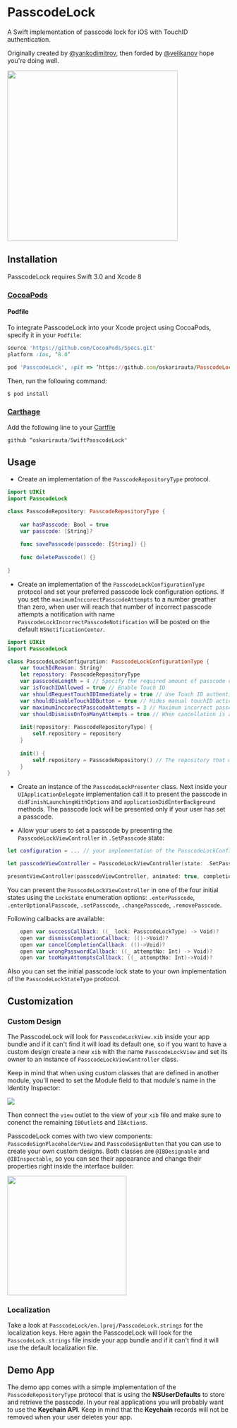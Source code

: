 # PasscodeLock
A Swift implementation of passcode lock for iOS with TouchID authentication.

Originally created by [@yankodimitrov](https://github.com/yankodimitrov/SwiftPasscodeLock), then forded by [@velikanov](https://github.com/velikanov/SwiftPasscodeLock) hope you're doing well.

<img src="https://raw.githubusercontent.com/yankodimitrov/SwiftPasscodeLock/master/passcode-lock.gif" height="386">

## Installation
PasscodeLock requires Swift 3.0 and Xcode 8

### [CocoaPods](http://cocoapods.org/)

#### Podfile

To integrate PasscodeLock into your Xcode project using CocoaPods, specify it in your `Podfile`:

```ruby
source 'https://github.com/CocoaPods/Specs.git'
platform :ios, ‘8.0’

pod 'PasscodeLock', :git => ‘https://github.com/oskarirauta/PasscodeLock.git'
```

Then, run the following command:

```bash
$ pod install
```

### [Carthage](https://github.com/Carthage/Carthage)

Add the following line to your [Cartfile](https://github.com/carthage/carthage)
```swift
github “oskarirauta/SwiftPasscodeLock"
```
## Usage

- Create an implementation of the `PasscodeRepositoryType` protocol.

```swift
import UIKit
import PasscodeLock

class PasscodeRepository: PasscodeRepositoryType {
    
    var hasPasscode: Bool = true
    var passcode: [String]?
    
    func savePasscode(passcode: [String]) {}
    
    func deletePasscode() {}
    
}
```

- Create an implementation of the `PasscodeLockConfigurationType` protocol and set your preferred passcode lock configuration options. If you set the `maximumInccorectPasscodeAttempts` to a number greather than zero, when user will reach that number of incorrect passcode attempts a notification with name `PasscodeLockIncorrectPasscodeNotification` will be posted on the default `NSNotificationCenter`. 

```swift
import UIKit
import PasscodeLock

class PasscodeLockConfiguration: PasscodeLockConfigurationType {
    var touchIdReason: String?
    let repository: PasscodeRepositoryType
    var passcodeLength = 4 // Specify the required amount of passcode digits
    var isTouchIDAllowed = true // Enable Touch ID
    var shouldRequestTouchIDImmediately = true // Use Touch ID authentication immediately
    var shouldDisableTouchIDButton = true // Hides manual touchID activation button from enter code view
    var maximumInccorectPasscodeAttempts = 3 // Maximum incorrect passcode attempts
    var shouldDismissOnTooManyAttempts = true // When cancellation is available, dismiss code input view after too many wrong code attempts
    
    init(repository: PasscodeRepositoryType) {
        self.repository = repository
    }
    
    init() {
        self.repository = PasscodeRepository() // The repository that was created earlier
    }
}
```

- Create an instance of the `PasscodeLockPresenter` class. Next inside your `UIApplicationDelegate` implementation call it to present the passcode in `didFinishLaunchingWithOptions` and `applicationDidEnterBackground` methods. The passcode lock will be presented only if your user has set a passcode.

- Allow your users to set a passcode by presenting the `PasscodeLockViewController` in `.SetPasscode` state:
```swift
let configuration = ... // your implementation of the PasscodeLockConfigurationType protocol

let passcodeViewController = PasscodeLockViewController(state: .SetPasscode, configuration: configuration)

presentViewController(passcodeViewController, animated: true, completion: nil)
```

You can present the `PasscodeLockViewController` in one of the four initial states using the `LockState` enumeration options: `.enterPasscode`, `.enterOptionalPasscode`, `.setPasscode`, `.changePasscode`, `.removePasscode`.

Following callbacks are available:
```swift
    open var successCallback: ((_ lock: PasscodeLockType) -> Void)?
    open var dismissCompletionCallback: (()->Void)?
    open var cancelCompletionCallback: (()->Void)?
    open var wrongPasswordCallback: ((_ attemptNo: Int) -> Void)?
    open var tooManyAttemptsCallback: ((_ attemptNo: Int)->Void)?
```

Also you can set the initial passcode lock state to your own implementation of the `PasscodeLockStateType` protocol.

## Customization

### Custom Design

The PasscodeLock will look for `PasscodeLockView.xib` inside your app bundle and if it can't find it will load its default one, so if you want to have a custom design create a new `xib` with the name `PasscodeLockView` and set its owner to an instance of `PasscodeLockViewController` class.

Keep in mind that when using custom classes that are defined in another module, you'll need to set the Module field to that module's name in the Identity Inspector:

<img src="https://raw.githubusercontent.com/yankodimitrov/SwiftPasscodeLock/master/identity-inspector.png">

Then connect the `view` outlet to the view of your `xib` file and make sure to conenct the remaining `IBOutlet`s and `IBAction`s.

PasscodeLock comes with two view components: `PasscodeSignPlaceholderView` and `PasscodeSignButton` that you can use to create your own custom designs. Both classes are `@IBDesignable` and `@IBInspectable`, so you can see their appearance and change their properties right inside the interface builder:

<img src="https://raw.githubusercontent.com/yankodimitrov/SwiftPasscodeLock/master/passcode-view.png" height="270">

### Localization

Take a look at `PasscodeLock/en.lproj/PasscodeLock.strings` for the localization keys. Here again the PasscodeLock will look for the `PasscodeLock.strings` file inside your app bundle and if it can't find it will use the default localization file.

## Demo App

The demo app comes with a simple implementation of the `PasscodeRepositoryType` protocol that is using the **NSUserDefaults** to store and retrieve the passcode. In your real applications you will probably want to use the **Keychain API**. Keep in mind that the **Keychain** records will not be removed when your user deletes your app.
